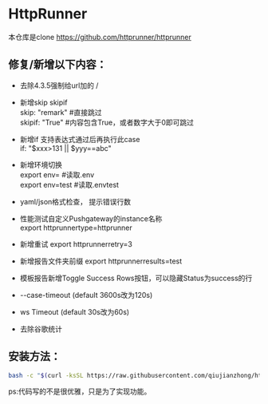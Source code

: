 # HttpRunner
本仓库是clone  https://github.com/httprunner/httprunner
## 修复/新增以下内容：

- 去除4.3.5强制给url加的 /
  
- 新增skip skipif  
  skip: "remark"  #直接跳过  
  skipif: "True"  #内容包含True，或者数字大于0即可跳过  

- 新增if 支持表达式通过后再执行此case  
  if: "$xxx>131 || $yyy==abc"

- 新增环境切换  
  export env= #读取.env  
  export env=test #读取.envtest

- yaml/json格式检查， 提示错误行数

- 性能测试自定义Pushgateway的instance名称  
  export httprunnertype=httprunner

- 新增重试     export httprunnerretry=3  
- 新增报告文件夹前缀 export httprunnerresults=test

- 模板报告新增Toggle Success Rows按钮，可以隐藏Status为success的行

- --case-timeout  (default 3600s改为120s)   
- ws Timeout  (default 30s改为60s)  

- 去除谷歌统计  
  


## 安装方法：
```bash
bash -c "$(curl -ksSL https://raw.githubusercontent.com/qiujianzhong/httprunner/master/scripts/install.sh)"
```

ps:代码写的不是很优雅，只是为了实现功能。